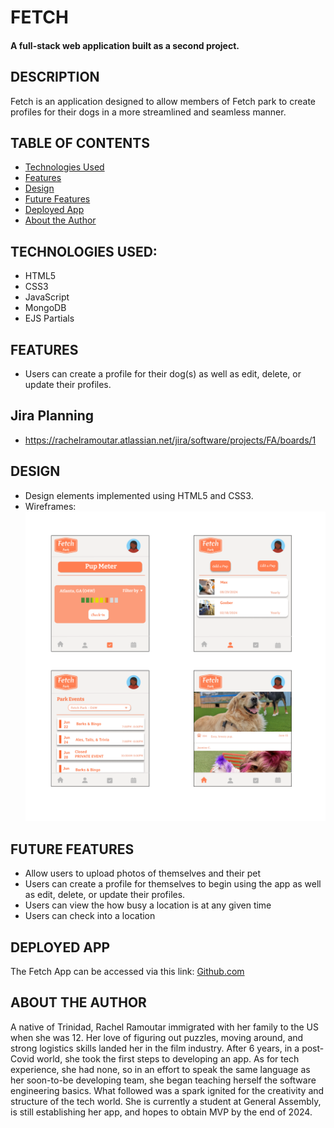# FETCH 

#### A full-stack web application built as a second project. 


## DESCRIPTION 
Fetch is an application designed to allow members of Fetch park to create profiles for their dogs in a more streamlined and seamless manner. 

## TABLE OF CONTENTS
* [Technologies Used](#technologiesused)
* [Features](#features)
* [Design](#design)
* [Future Features](#futurefeatures)
* [Deployed App](#deployment)
* [About the Author](#author)

## <a name="technologiesused"></a>TECHNOLOGIES USED: 
* HTML5 
* CSS3 
* JavaScript 
* MongoDB 
* EJS Partials 

## <a name="features"></a>FEATURES
* Users can create a profile for their dog(s) as well as edit, delete, or update their profiles. 

## Jira Planning 
* https://rachelramoutar.atlassian.net/jira/software/projects/FA/boards/1

## <a name="design"></a>DESIGN
* Design elements implemented using HTML5 and CSS3.
* Wireframes: 
![Wireframe of Fetch App Design](./public/imgs/FetchAppWireframe.png)

## <a name="futurefeatures"></a>FUTURE FEATURES
* Allow users to upload photos of themselves and their pet
*  Users can create a profile for themselves to begin using the app as well as edit, delete, or update their profiles.
* Users can view the how busy a location is at any given time 
* Users can check into a location 

## <a name="deployedapp"></a>DEPLOYED APP 
The Fetch App can be accessed via this link: [Github.com](https://github.com/rachelramoutar/Fetch-App.git)

## <a name="abouttheauthor"></a>ABOUT THE AUTHOR

A native of Trinidad, Rachel Ramoutar immigrated with her family to the US when she was 12. Her love of figuring out puzzles, moving around, and strong logistics skills landed her in the film industry. After 6 years, in a post-Covid world, she took the first steps to developing an app. As for tech experience, she had none, so in an effort to speak the same language as her soon-to-be developing team, she began teaching herself the software engineering basics. What followed was a spark ignited for the creativity and structure of the tech world. She is currently a student at General Assembly, is still establishing her app, and hopes to obtain MVP by the end of 2024. 

